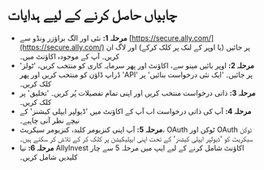 # **چابیاں حاصل کرنے کے لیے ہدایات**
 - **مرحلہ 1:** نئی اور الگ براؤزر ونڈو سے [https://secure.ally.com/](https://secure.ally.com/) پر جائیں (یا اوپر کے لنک پر کلک کرکے) اور لاگ ان کریں۔ آپ کے موجودہ اکاؤنٹ میں۔
 - **مرحلہ 2:** اوپر بائیں مینو سے، اکاؤنٹ اور پھر سرمایہ کاری کو منتخب کریں، 'ٹولز' ڈراپ ڈاؤن کو منتخب کریں اور پھر 'API' پر جائیں۔ 'ایک نئی درخواست بنائیں' پر کلک کریں۔
 - **مرحلہ 3:** ذاتی درخواست منتخب کریں اور اپنی تمام تفصیلات پُر کریں۔ 'تخلیق' پر کلک کریں۔
 - **مرحلہ 4:** آپ کی ذاتی درخواست اب آپ کے اکاؤنٹ میں 'ڈیولپر ایپلی کیشنز' کے نیچے نظر آنی چاہیے۔
 - **مرحلہ 5:** آپ اپنی کنزیومر کلید، کنزیومر سیکریٹ، OAuth ٹوکن اور OAuth ٹوکن سیکریٹ کو 'ڈیولپر ایپلی کیشنز' کے تحت اپنی ایپلیکیشن پر کلک کر کے تلاش کر سکتے ہیں۔
 - **مرحلہ 6:** نیا AllyInvest اکاؤنٹ شامل کرنے کے لیے ایپ میں مرحلہ 5 سے چار کلیدیں شامل کریں۔
